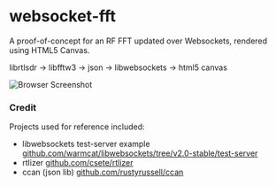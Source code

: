 # websocket-fft

A proof-of-concept for an RF FFT updated over Websockets, rendered using HTML5 Canvas.

librtlsdr -> libfftw3 -> json -> libwebsockets -> html5 canvas

![Browser Screenshot](http://i.imgur.com/4wW7KLh.png)

### Credit

Projects used for reference included:

* libwebsockets test-server example [github.com/warmcat/libwebsockets/tree/v2.0-stable/test-server](https://github.com/warmcat/libwebsockets/tree/v2.0-stable/test-server)
* rtlizer [github.com/csete/rtlizer](https://github.com/csete/rtlizer)
* ccan (json lib) [github.com/rustyrussell/ccan](https://github.com/rustyrussell/ccan)
